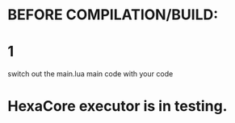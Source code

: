 # BEFORE COMPILATION/BUILD:
# 1
switch out the main.lua main code with your code
# HexaCore executor is in testing.
